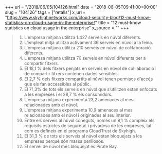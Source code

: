 +++
url = "/2018/06/05/104126.html"
date = "2018-06-05T09:41:00+00:00"
slug = "104126"
tags = ["retalls"]
x_url = "https://www.skyhighnetworks.com/cloud-security-blog/12-must-know-statistics-on-cloud-usage-in-the-enterprise/"
title = "12 must-know statistics on cloud usage in the enterprise"
x_source = ""
+++


> 1. L'empresa mitjana utilitza 1.427 serveis en núvol diferents.
> 2. L’empleat mitjà utilitza activament 36 serveis en núvol a la feina.
> 3. L'empresa mitjana utilitza 210 serveis en núvol de col·laboració diferents.
> 4. L'empresa mitjana utilitza 76 serveis en núvol diferents per a compartir fitxers.
> 5. El 18,1 % dels fitxers penjats en serveis en núvol de col·laboració i de compartir fitxers contenen dades sensibles.
> 6. El 2,7 % dels fitxers compartits al núvol tenen permisos d'accés que els fan accessibles al públic.
> 7. El 71,3% de tots els serveis en núvol que s’utilitzen estan enfocats a les empreses i el 28,7 % els consumidors.
> 8. L'empresa mitjana experimenta 23,2 amenaces al mes relacionades amb el núvol.
> 9. L'empresa mitjana experimenta 10,9 amenaces al mes relacionades amb el núvol i originades al seu interior.
> 10. Entre els serveis al núvol coneguts, només un 8,1 % compleix els requisits estrictes de seguretat i privadesa de les empreses, tal com es defineix en el programa CloudTrust de Skyhigh.
> 11. El 31,3 % de tots els serveis al núvol estan bloquejats a les empreses perquè són massa perillosos.
> 12. El servei de núvol més bloquejat és Pirate Bay.
